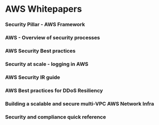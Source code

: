 # AWS Whitepapers

### Security Pillar - AWS Framework

### AWS - Overview of security processes

### AWS Security Best practices

### Security at scale - logging in AWS

### AWS Security IR guide

### AWS Best practices for DDoS Resiliency

### Building a scalable and secure multi-VPC AWS Network Infra

### Security and compliance quick reference